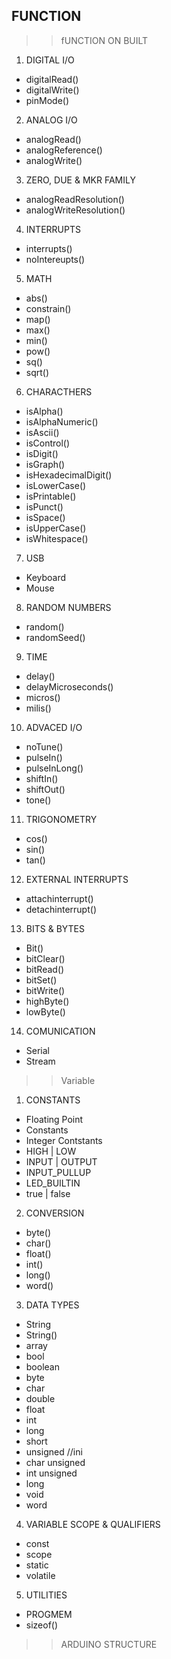 ## FUNCTION


>> fUNCTION ON BUILT

1. DIGITAL I/O
- digitalRead()
- digitalWrite()
- pinMode()
2. ANALOG I/O
- analogRead()
- analogReference()
- analogWrite()
3. ZERO, DUE & MKR FAMILY
- analogReadResolution()
- analogWriteResolution()
4. INTERRUPTS
- interrupts()
- noIntereupts()
5. MATH
- abs()
- constrain()
- map()
- max()
- min()
- pow()
- sq()
- sqrt()
6. CHARACTHERS
- isAlpha()
- isAlphaNumeric()
- isAscii()
- isControl()
- isDigit()
- isGraph()
- isHexadecimalDigit()
- isLowerCase()
- isPrintable()
- isPunct()
- isSpace()
- isUpperCase()
- isWhitespace()
7. USB
- Keyboard
- Mouse
8. RANDOM NUMBERS
- random()
- randomSeed()
9. TIME
- delay()
- delayMicroseconds()
- micros()
- milis()
10. ADVACED I/O
- noTune()
- pulseIn()
- pulseInLong()
- shiftIn()
- shiftOut()
- tone()
11. TRIGONOMETRY
- cos()
- sin()
- tan()
12. EXTERNAL INTERRUPTS
- attachinterrupt()
- detachinterrupt()
13. BITS & BYTES
- Bit()
- bitClear()
- bitRead()
- bitSet()
- bitWrite()
- highByte()
- lowByte()
14. COMUNICATION
- Serial
- Stream

>> Variable

1. CONSTANTS
- Floating Point
- Constants
- Integer Contstants
- HIGH | LOW
- INPUT | OUTPUT
- INPUT_PULLUP
- LED_BUILTIN
- true | false
2. CONVERSION
- byte()
- char()
- float()
- int()
- long()
- word()
3. DATA TYPES
- String
- String()
- array
- bool
- boolean
- byte
- char
- double
- float
- int
- long
- short
- unsigned //ini
- char unsigned
- int unsigned
- long
- void
- word
4. VARIABLE SCOPE & QUALIFIERS
- const
- scope
- static
- volatile
5. UTILITIES
- PROGMEM
- sizeof()

>> ARDUINO STRUCTURE
